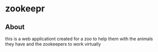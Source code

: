 # zookeepr

## About

this is a web applicationt created for a zoo to help them with the animals they have and the zookeepers to work virtually
